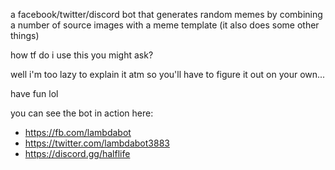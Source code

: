 a facebook/twitter/discord bot that generates random memes by combining a number of source images
with a meme template (it also does some other things)

how tf do i use this you might ask?

well i'm too lazy to explain it atm so you'll have to figure it out on your own...

have fun lol

you can see the bot in action here:
* https://fb.com/lambdabot
* https://twitter.com/lambdabot3883
* https://discord.gg/halflife
